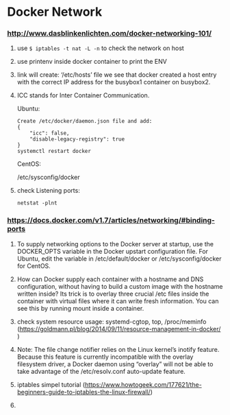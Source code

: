 Docker Network
====

### http://www.dasblinkenlichten.com/docker-networking-101/

1. use `$ iptables -t nat -L -n` to check the network on host
2. use printenv inside docker container to print the ENV
3. link will create:  ‘/etc/hosts’ file we see that docker created a host entry with the correct IP address for the busybox1 container on busybox2.
4. ICC stands for Inter Container Communication. 
   
   Ubuntu: 

   ```
   Create /etc/docker/daemon.json file and add:
   {
       "icc": false,
       "disable-legacy-registry": true
   }
   systemctl restart docker
   ```

   CentOS:

   /etc/sysconfig/docker

5. check Listening ports:
   
   ```
   netstat -plnt
   ```   

### https://docs.docker.com/v1.7/articles/networking/#binding-ports

1. To supply networking options to the Docker server at startup, use the DOCKER_OPTS variable in the Docker upstart configuration file. For Ubuntu, edit the variable in /etc/default/docker or /etc/sysconfig/docker for CentOS.

2. How can Docker supply each container with a hostname and DNS configuration, without having to build a custom image with the hostname written inside? Its trick is to overlay three crucial /etc files inside the container with virtual files where it can write fresh information. You can see this by running mount inside a container.

3. check system resource usage: systemd-cgtop, top, /proc/meminfo (https://goldmann.pl/blog/2014/09/11/resource-management-in-docker/   )

4. Note: The file change notifier relies on the Linux kernel’s inotify feature. Because this feature is currently incompatible with the overlay filesystem driver, a Docker daemon using “overlay” will not be able to take advantage of the /etc/resolv.conf auto-update feature.

5. iptables simpel tutorial (https://www.howtogeek.com/177621/the-beginners-guide-to-iptables-the-linux-firewall/)

6. 